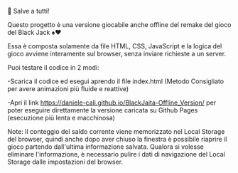 👋 Salve a tutti!

Questo progetto è una versione giocabile anche offline del remake del gioco del Black Jack ♠♥️

Essa è composta solamente da file HTML, CSS, JavaScript e la logica del gioco avviene interamente sul browser, senza inviare richieste a un server.

Puoi testare il codice in 2 modi:

-Scarica il codice ed esegui aprendo il file index.html (Metodo Consigliato per avere animazioni più fluide e reattive)

-Apri il link https://daniele-cali.github.io/BlackJaita-Offline_Version/ per poter eseguire direttamente la versione caricata su Github Pages (esecuzione più lenta e macchinosa)

Note:
Il conteggio del saldo corrente viene memorizzato nel Local Storage del browser, quindi anche dopo aver chiuso la finestra è possibile riaprire il gioco partendo dall'ultima informazione salvata.
Qualora si volesse eliminare l'informazione, è necessario pulire i dati di navigazione del Local Storage dalle impostazioni del browser.
